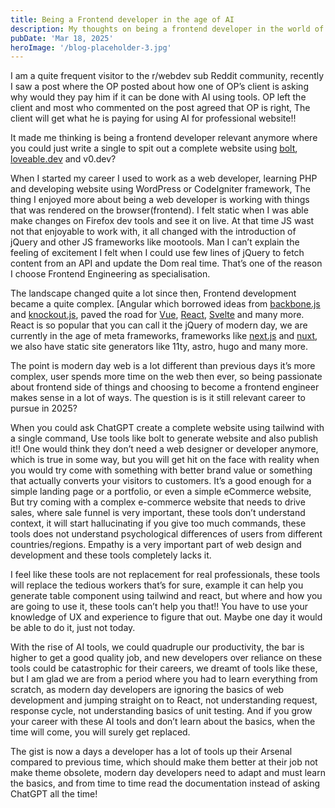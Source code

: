 ```yaml
---
title: Being a Frontend developer in the age of AI
description: My thoughts on being a frontend developer in the world of AI
pubDate: 'Mar 18, 2025'
heroImage: '/blog-placeholder-3.jpg'
---
```


I am a quite frequent visitor to the r/webdev sub Reddit community, recently I saw a post where the OP posted about how one of OP’s client is asking why would they pay him if it can be done with AI using tools. OP left the client and most who commented on the post agreed that OP is right, The client will get what he is paying for using AI for professional website!!

It made me thinking is being a frontend developer relevant anymore where you could just write a single to spit out a complete website using [bolt](https://bolt.new/), [loveable.dev](http://loveable.dev) and v0.dev?

When I started my career I used to work as a web developer, learning PHP and developing website using WordPress or CodeIgniter framework, The thing I enjoyed more about being a web developer is working with things that was rendered on the browser(frontend). I felt static when I was able make changes on Firefox dev tools and see it on live. At that time JS wast not that enjoyable to work with, it all changed with the introduction of jQuery and other JS frameworks like mootools. Man I can’t explain the feeling of excitement I felt when I could use few lines of jQuery to fetch content from an API and update the Dom real time. That’s one of the reason I choose Frontend Engineering as specialisation.

The landscape changed quite a lot since then, Frontend development became a quite complex. [Angular which borrowed ideas from [backbone.js](https://backbonejs.org/) and [knockout.js](https://knockoutjs.com/), paved the road for [Vue](https://vuejs.org), [React](https://react.dev), [Svelte](https://svelte.dev/) and many more. React is so popular that you can call it the jQuery of modern day, we are currently in the age of meta frameworks, frameworks like [next.js](https://nextjs.org) and [nuxt](https://nuxt.com/), we also have static site generators like 11ty, astro, hugo and many more.

The point is modern day web is a lot different than previous days it’s more complex, user spends more time on the web then ever, so being passionate about frontend side of things and choosing to become a frontend engineer makes sense in a lot of ways. The question is is it still relevant career to pursue in 2025?

When you could ask ChatGPT create a complete website using tailwind with a single command, Use tools like bolt to generate website and also publish it!! One would think they don’t need a web designer or developer anymore, which is true in some way, but you will get hit on the face with reality when you would try come with something with better brand value or something that actually converts your visitors to customers. It’s a good enough for a simple landing page or a portfolio, or even a simple eCommerce website, But try coming with a complex e-commerce website that needs to drive sales, where sale funnel is very important, these tools don’t understand context, it will start hallucinating if you give too much commands, these tools does not understand psychological differences of users from different countries/regions. Empathy is a very important part of web design and development and these tools completely lacks it.

I feel like these tools are not replacement for real professionals, these tools will replace the tedious workers that’s for sure, example it can help you generate table component using tailwind and react, but where and how you are going to use it, these tools can’t help you that!! You have to use your knowledge of UX and experience to figure that out. Maybe one day it would be able to do it, just not today.

With the rise of AI tools, we could quadruple our productivity, the bar is higher to get a good quality job, and new developers over reliance on these tools could be catastrophic for their careers, we dreamt of tools like these, but I am glad we are from a period where you had to learn everything from scratch, as modern day developers are ignoring the basics of web development and jumping straight on to React, not understanding request, response cycle, not understanding basics of unit testing. And if you grow your career with these AI tools and don’t learn about the basics, when the time will come, you will surely get replaced.

The gist is now a days a developer has a lot of tools up their Arsenal compared to previous time, which should make them better at their job not make theme obsolete, modern day developers need to adapt and must learn the basics, and from time to time read the documentation instead of asking ChatGPT all the time!
